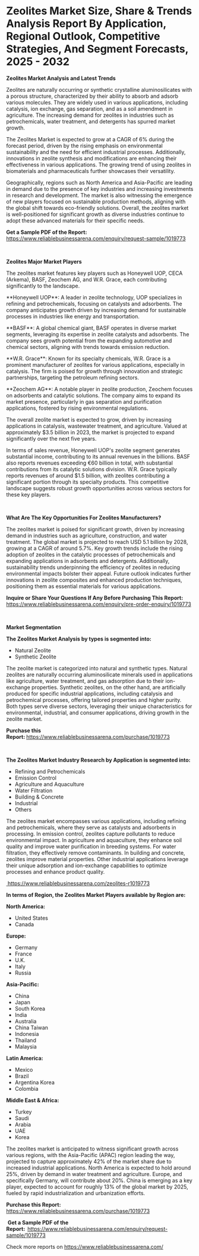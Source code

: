 <p><h1>Zeolites Market Size, Share & Trends Analysis Report By Application, Regional Outlook, Competitive Strategies, And Segment Forecasts, 2025 - 2032</h1></p><p><strong>Zeolites Market Analysis and Latest Trends</strong></p>
<p><p>Zeolites are naturally occurring or synthetic crystalline aluminosilicates with a porous structure, characterized by their ability to absorb and adsorb various molecules. They are widely used in various applications, including catalysis, ion exchange, gas separation, and as a soil amendment in agriculture. The increasing demand for zeolites in industries such as petrochemicals, water treatment, and detergents has spurred market growth.</p><p>The Zeolites Market is expected to grow at a CAGR of 6% during the forecast period, driven by the rising emphasis on environmental sustainability and the need for efficient industrial processes. Additionally, innovations in zeolite synthesis and modifications are enhancing their effectiveness in various applications. The growing trend of using zeolites in biomaterials and pharmaceuticals further showcases their versatility.</p><p>Geographically, regions such as North America and Asia-Pacific are leading in demand due to the presence of key industries and increasing investments in research and development. The market is also witnessing the emergence of new players focused on sustainable production methods, aligning with the global shift towards eco-friendly solutions. Overall, the zeolites market is well-positioned for significant growth as diverse industries continue to adopt these advanced materials for their specific needs.</p></p>
<p><strong>Get a Sample PDF of the Report:&nbsp;</strong> <a href="https://www.reliablebusinessarena.com/enquiry/request-sample/1019773?utm_campaign=2566&utm_medium=2&utm_source=Github&utm_content=ia&utm_term=31032025&utm_id=zeolites">https://www.reliablebusinessarena.com/enquiry/request-sample/1019773</a></p>
<p>&nbsp;</p>
<p><strong>Zeolites Major Market Players</strong></p>
<p><p>The zeolites market features key players such as Honeywell UOP, CECA (Arkema), BASF, Zeochem AG, and W.R. Grace, each contributing significantly to the landscape.</p><p>**Honeywell UOP**: A leader in zeolite technology, UOP specializes in refining and petrochemicals, focusing on catalysts and adsorbents. The company anticipates growth driven by increasing demand for sustainable processes in industries like energy and transportation.</p><p>**BASF**: A global chemical giant, BASF operates in diverse market segments, leveraging its expertise in zeolite catalysts and adsorbents. The company sees growth potential from the expanding automotive and chemical sectors, aligning with trends towards emission reduction.</p><p>**W.R. Grace**: Known for its specialty chemicals, W.R. Grace is a prominent manufacturer of zeolites for various applications, especially in catalysis. The firm is poised for growth through innovation and strategic partnerships, targeting the petroleum refining sectors.</p><p>**Zeochem AG**: A notable player in zeolite production, Zeochem focuses on adsorbents and catalytic solutions. The company aims to expand its market presence, particularly in gas separation and purification applications, fostered by rising environmental regulations.</p><p>The overall zeolite market is expected to grow, driven by increasing applications in catalysis, wastewater treatment, and agriculture. Valued at approximately $3.5 billion in 2023, the market is projected to expand significantly over the next five years.</p><p>In terms of sales revenue, Honeywell UOP's zeolite segment generates substantial income, contributing to its annual revenues in the billions. BASF also reports revenues exceeding €60 billion in total, with substantial contributions from its catalytic solutions division. W.R. Grace typically reports revenues of around $1.5 billion, with zeolites contributing a significant portion through its specialty products. This competitive landscape suggests robust growth opportunities across various sectors for these key players.</p></p>
<p>&nbsp;</p>
<p><strong>What Are The Key Opportunities For Zeolites Manufacturers?</strong></p>
<p><p>The zeolites market is poised for significant growth, driven by increasing demand in industries such as agriculture, construction, and water treatment. The global market is projected to reach USD 5.1 billion by 2028, growing at a CAGR of around 5.7%. Key growth trends include the rising adoption of zeolites in the catalytic processes of petrochemicals and expanding applications in adsorbents and detergents. Additionally, sustainability trends underpinning the efficiency of zeolites in reducing environmental impacts bolster their appeal. Future outlook indicates further innovations in zeolite composites and enhanced production techniques, positioning them as essential materials for various applications.</p></p>
<p><strong>Inquire or Share Your Questions If Any Before Purchasing This Report:</strong> <a href="https://www.reliablebusinessarena.com/enquiry/pre-order-enquiry/1019773?utm_campaign=2566&utm_medium=2&utm_source=Github&utm_content=ia&utm_term=31032025&utm_id=zeolites">https://www.reliablebusinessarena.com/enquiry/pre-order-enquiry/1019773</a></p>
<p>&nbsp;</p>
<p><strong>Market Segmentation</strong></p>
<p><strong>The Zeolites Market Analysis by types is segmented into:</strong></p>
<p><ul><li>Natural Zeolite</li><li>Synthetic Zeolite</li></ul></p>
<p><p>The zeolite market is categorized into natural and synthetic types. Natural zeolites are naturally occurring aluminosilicate minerals used in applications like agriculture, water treatment, and gas adsorption due to their ion-exchange properties. Synthetic zeolites, on the other hand, are artificially produced for specific industrial applications, including catalysis and petrochemical processes, offering tailored properties and higher purity. Both types serve diverse sectors, leveraging their unique characteristics for environmental, industrial, and consumer applications, driving growth in the zeolite market.</p></p>
<p><strong>Purchase this Report:&nbsp;</strong><a href="https://www.reliablebusinessarena.com/purchase/1019773?utm_campaign=2566&utm_medium=2&utm_source=Github&utm_content=ia&utm_term=31032025&utm_id=zeolites">https://www.reliablebusinessarena.com/purchase/1019773</a></p>
<p>&nbsp;</p>
<p><strong>The Zeolites Market Industry Research by Application is segmented into:</strong></p>
<p><ul><li>Refining and Petrochemicals</li><li>Emission Control</li><li>Agriculture and Aquaculture</li><li>Water Filtration</li><li>Building & Concrete</li><li>Industrial</li><li>Others</li></ul></p>
<p><p>The zeolites market encompasses various applications, including refining and petrochemicals, where they serve as catalysts and adsorbents in processing. In emission control, zeolites capture pollutants to reduce environmental impact. In agriculture and aquaculture, they enhance soil quality and improve water purification in breeding systems. For water filtration, they effectively remove contaminants. In building and concrete, zeolites improve material properties. Other industrial applications leverage their unique adsorption and ion-exchange capabilities to optimize processes and enhance product quality.</p></p>
<p><a href="https://www.reliablebusinessarena.com/zeolites-r1019773?utm_campaign=2566&utm_medium=2&utm_source=Github&utm_content=ia&utm_term=31032025&utm_id=zeolites">&nbsp;https://www.reliablebusinessarena.com/zeolites-r1019773</a></p>
<p><strong>In terms of Region, the Zeolites Market Players available by Region are:</strong></p>
<p>
    <p> <strong> North America: </strong>
        <ul>
            <li>United States</li>
            <li>Canada</li>
        </ul>
        </p> 
    <p> <strong> Europe: </strong>
        <ul>
            <li>Germany</li>
            <li>France</li>
            <li>U.K.</li>
            <li>Italy</li>
            <li>Russia</li>
        </ul>
        </p> 
    <p> <strong> Asia-Pacific: </strong>
        <ul>
            <li>China</li>
            <li>Japan</li>
            <li>South Korea</li>
            <li>India</li>
            <li>Australia</li>
            <li>China Taiwan</li>
            <li>Indonesia</li>
            <li>Thailand</li>
            <li>Malaysia</li>
        </ul>
        </p> 
    <p> <strong> Latin America: </strong>
        <ul>
            <li>Mexico</li>
            <li>Brazil</li>
            <li>Argentina Korea</li>
            <li>Colombia</li>
        </ul>
        </p> 
    <p> <strong> Middle East & Africa: </strong>
        <ul>
            <li>Turkey</li>
            <li>Saudi</li>
            <li>Arabia</li>
            <li>UAE</li>
            <li>Korea</li>
        </ul>
    </p>
    </p>
<p><p>The zeolites market is anticipated to witness significant growth across various regions, with the Asia-Pacific (APAC) region leading the way, projected to capture approximately 42% of the market share due to increased industrial applications. North America is expected to hold around 25%, driven by demand in water treatment and agriculture. Europe, and specifically Germany, will contribute about 20%. China is emerging as a key player, expected to account for roughly 13% of the global market by 2025, fueled by rapid industrialization and urbanization efforts.</p></p>
<p><strong>Purchase this Report: </strong><a href="https://www.reliablebusinessarena.com/purchase/1019773?utm_campaign=2566&utm_medium=2&utm_source=Github&utm_content=ia&utm_term=31032025&utm_id=zeolites">https://www.reliablebusinessarena.com/purchase/1019773</a></p>
<p>&nbsp;<strong>Get a Sample PDF of the Report:&nbsp;&nbsp;</strong><a href="https://www.reliablebusinessarena.com/enquiry/request-sample/1019773?utm_campaign=2566&utm_medium=2&utm_source=Github&utm_content=ia&utm_term=31032025&utm_id=zeolites">https://www.reliablebusinessarena.com/enquiry/request-sample/1019773</a></p>
<p><strong></strong></p>
<p>Check more reports on <a href="https://www.reliablebusinessarena.com/?utm_campaign=2566&utm_medium=2&utm_source=Github&utm_content=ia&utm_term=31032025&utm_id=zeolites">https://www.reliablebusinessarena.com/</a></p>